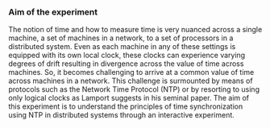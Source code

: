 ### Aim of the experiment

The notion of time and how to measure time is very nuanced across a single machine, a set of machines in a network, to a set of processors in a distributed system. Even as each machine in any of these settings is equipped with its own local clock, these clocks can experience varying degrees of drift resulting in divergence across the value of time across machines. So, it becomes challenging to arrive at a common value of time across machines in a network. This challenge is surmounted by means of protocols such as the Network Time Protocol (NTP) or by resorting to using only logical clocks as Lamport suggests in his seminal paper. The aim of this experiment is to understand the principles of time synchronization using NTP in distributed systems through an interactive experiment.
